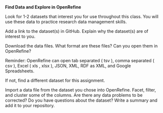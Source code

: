 **Find Data and Explore in OpenRefine**

Look for 1-2 datasets that interest you for use throughout this class. You will use these data to practice research data management skills.

Add a link to the dataset(s) in GitHub. Explain why the dataset(s) are of interest to you.

Download the data files. What format are these files? Can you open them in OpenRefine?

Reminder: OpenRefine can open tab separated ( tsv ), comma separated ( csv ), Excel ( xls , xlsx ), JSON, XML, RDF as XML, and Google Spreadsheets.

If not, find a different dataset for this assignment.

Import a data file from the dataset you chose into OpenRefine. Facet, filter, and cluster some of the columns. Are there any data problems to be corrected? Do you have questions about the dataset? Write a summary and add it to your repository.
